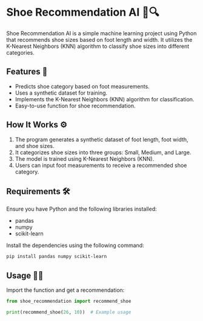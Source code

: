 # Shoe Recommendation AI 👟🔍

Shoe Recommendation AI is a simple machine learning project using Python that recommends shoe sizes based on foot length and width. It utilizes the K-Nearest Neighbors (KNN) algorithm to classify shoe sizes into different categories.

## Features 🚀

- Predicts shoe category based on foot measurements.
- Uses a synthetic dataset for training.
- Implements the K-Nearest Neighbors (KNN) algorithm for classification.
- Easy-to-use function for shoe recommendation.

## How It Works ⚙️

1. The program generates a synthetic dataset of foot length, foot width, and shoe sizes.
2. It categorizes shoe sizes into three groups: Small, Medium, and Large.
3. The model is trained using K-Nearest Neighbors (KNN).
4. Users can input foot measurements to receive a recommended shoe category.

## Requirements 🛠️

Ensure you have Python and the following libraries installed:

- pandas
- numpy
- scikit-learn

Install the dependencies using the following command:

```sh
pip install pandas numpy scikit-learn
```

## Usage 🏃‍♂️

Import the function and get a recommendation:

```python
from shoe_recommendation import recommend_shoe

print(recommend_shoe(26, 10))  # Example usage
```
